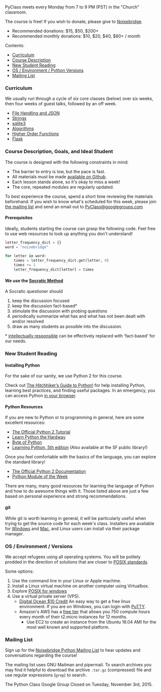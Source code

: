 PyClass meets every Monday from 7 to 9 PM (PST) in the "Church" classroom.

The course is free! If you wish to donate, please give to [Noisebridge](https://donate.noisebridge.net).
- Recommended donations: $15, $50, $200+
- Recommended monthly donations: $10, $20, $40, $80+ / month

Contents:

- [Curriculum](#curriculum)
- [Course Description](#class-description-goals-and-ideal-student)
- [New Student Reading](#new-student-reading)
- [OS / Environment / Python Versions](#os--environment--versions)
- [Mailing List](#mailing-list)

### Curriculum
We usually run through a cycle of six core classes (below) over six weeks, then four weeks of guest talks, followed by an off week.

- [File Handling and JSON](course/file-handling-and-json)
- [Strings](course/strings)
- [sqlite3](course/sqlite3)
- [Algorithms](course/algorithms)
- [Higher Order Functions](course/higher-order-functions)
- [Flask](course/flask)

### Course Description, Goals, and Ideal Student
The course is designed with the following constraints in mind:
- The barrier to entry is low, but the pace is fast.
- All materials must be made [available on Github](https://github.com/PyClass/PyClassLessons).
- Each lesson stands alone, so it's okay to miss a week!
- The core, repeated modules are regularly updated.

To best experience the course, spend a short time reviewing the materials beforehand. If you wish to know what's scheduled for this week, please join [the mailing list](#mailing-list) and send an email out to PyClass@googlegroups.com

#### Prerequisites
Ideally, students starting the course can grasp the following code. Feel free to use web resources to look up anything you don't understand!

```python
letter_frequency_dict = {}
word = "noisebridge"
 
for letter in word:
    times = letter_frequency_dict.get(letter, 0)
    times += 1
    letter_frequency_dict[letter] = times
```

#### We use the [Socratic Method](http://www.criticalthinking.org/pages/socratic-teaching/606)
A Socratic questioner should 

1. keep the discussion focused
2. keep the discussion fact-based\*
3. stimulate the discussion with probing questions
4. periodically summarize what has and what has not been dealt with and/or resolved
5. draw as many students as possible into the discussion.

\* [intellectually responsible](https://en.wikipedia.org/wiki/Intellectual_responsibility) can be effectively replaced with 'fact-based' for our needs.

### New Student Reading

#### Installing Python
For the sake of our sanity, we use Python 2 for this course.

Check out [The Hitchhiker’s Guide to Python!](http://docs.python-guide.org/en/latest/) for help installing Python, learning best practices, and finding useful packages. In an emergency, you can access Python [in your browser](http://repl.it/languages/Python).

#### Python Resources
If you are new to Python or to programming in general, here are some excellent resources:
- [The Official Python 2 Tutorial](https://docs.python.org/2/tutorial/)
- [Learn Python the Hardway](http://learnpythonthehardway.org/)
- [Byte of Python](http://www.swaroopch.com/notes/python/)
- [Learning Python, 5th edition](http://shop.oreilly.com/product/0636920028154.do) (Also available at the SF public library!)

Once you feel comfortable with the basics of the language, you can explore the standard library!
- [The Official Python 2 Documentation](https://docs.python.org/2/library/)
- [Python Module of the Week](http://pymotw.com/2/)

There are many, many good resources for learning the language of Python and how to do awesome things with it.
Those listed above are just a few based on personal experience and strong recommendations.

#### git
While git is worth learning in general, it will be particularly useful when trying to get the source code for each week's class. Installers are available for [Windows](http://git-scm.com/download/win) and [Mac](http://git-scm.com/download/mac), and Linux users can install via their package manager.

###  OS / Environment / Versions
We accept refugees using all operating systems. You will be politely prodded in the direction of solutions that are closer to [POSIX standards](http://en.wikipedia.org/wiki/POSIX#Mostly_POSIX-compliant).

Some options:
1. Use the command line in your Linux or Apple machine.
2. Install a Linux virtual machine on another computer using Virtualbox.
3. Explore [POSIX for windows](http://en.wikipedia.org/wiki/POSIX#POSIX_for_Windows)
4. Use a virtual private server (VPS).
    - [Digital Ocean $10 Credit](https://m.do.co/c/a4d54c9e5004) An easy way to get a free linux environment. If you are on Windows, you can login with [PuTTY](http://www.putty.org/).
    - Amazon's AWS has a [free tier](http://aws.amazon.com/free/) that allows you 750 compute hours every month of their t2.micro instances for 12 months.
        - Use EC2 to create an instance from the Ubuntu 16.04 AMI for the most well known and supported platform.

### Mailing List
Sign up for the [Noisebridge Python Mailing List](https://www.noisebridge.net/mailman/listinfo/python) to hear updates and conversations regarding the course!

The mailing list uses GNU Mailman and pipermail.  To search archives you may find it helpful to download the archive `.tar.gz` (compressed) file and use regular expressions (`grep`) to search.

The Python Class Google Group Closed on Tuesday, November 3rd, 2015.
